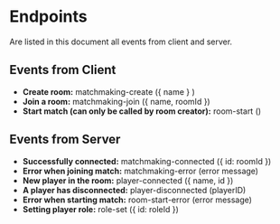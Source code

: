 # Endpoints

Are listed in this document all events from client and server.

## Events from Client

- **Create room:** matchmaking-create ({ name } )
- **Join a room:** matchmaking-join ({ name, roomId })
- **Start match (can only be called by room creator):** room-start ()

## Events from Server

- **Successfully connected:** matchmaking-connected ({ id: roomId })
- **Error when joining match:** matchmaking-error (error message)
- **New player in the room:** player-connected ({ name, id })
- **A player has disconnected:** player-disconnected (playerID)
- **Error when starting match:** room-start-error (error message)
- **Setting player role:** role-set ({ id: roleId })
